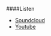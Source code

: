 ####Listen

* [Soundcloud](https://github.com/canax/anax-flat)
* [Youtube](https://packagist.org/packages/mos/anax-flat)

